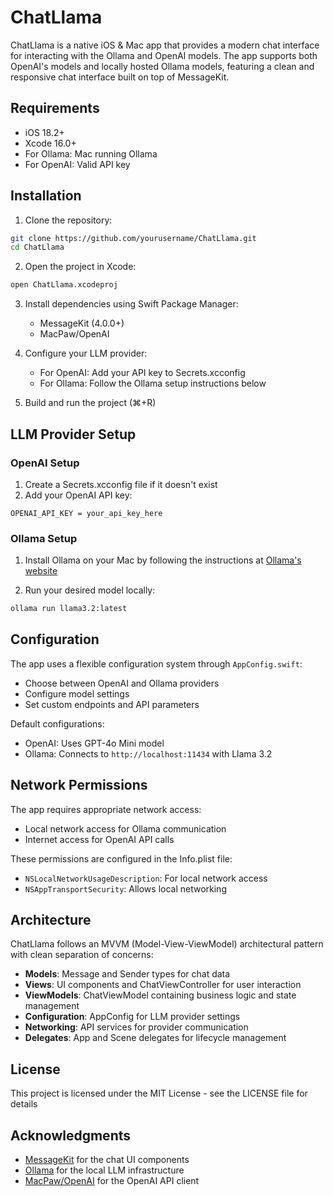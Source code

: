 # ChatLlama

ChatLlama is a native iOS & Mac app that provides a modern chat interface for interacting with the Ollama and OpenAI models. The app supports both OpenAI's models and locally hosted Ollama models, featuring a clean and responsive chat interface built on top of MessageKit.

## Requirements

- iOS 18.2+
- Xcode 16.0+
- For Ollama: Mac running Ollama 
- For OpenAI: Valid API key

## Installation

1. Clone the repository:
```bash
git clone https://github.com/yourusername/ChatLlama.git
cd ChatLlama
```

2. Open the project in Xcode:
```bash
open ChatLlama.xcodeproj
```

3. Install dependencies using Swift Package Manager:
   - MessageKit (4.0.0+)
   - MacPaw/OpenAI 

4. Configure your LLM provider:
   - For OpenAI: Add your API key to Secrets.xcconfig
   - For Ollama: Follow the Ollama setup instructions below

5. Build and run the project (⌘+R)

## LLM Provider Setup

### OpenAI Setup

1. Create a Secrets.xcconfig file if it doesn't exist
2. Add your OpenAI API key:
```
OPENAI_API_KEY = your_api_key_here
```

### Ollama Setup

1. Install Ollama on your Mac by following the instructions at [Ollama's website](https://ollama.ai)

2. Run your desired model locally:
```bash
ollama run llama3.2:latest
```

## Configuration

The app uses a flexible configuration system through `AppConfig.swift`:

- Choose between OpenAI and Ollama providers
- Configure model settings
- Set custom endpoints and API parameters

Default configurations:
- OpenAI: Uses GPT-4o Mini model
- Ollama: Connects to `http://localhost:11434` with Llama 3.2

## Network Permissions

The app requires appropriate network access:

- Local network access for Ollama communication
- Internet access for OpenAI API calls

These permissions are configured in the Info.plist file:
- `NSLocalNetworkUsageDescription`: For local network access
- `NSAppTransportSecurity`: Allows local networking

## Architecture

ChatLlama follows an MVVM (Model-View-ViewModel) architectural pattern with clean separation of concerns:

- **Models**: Message and Sender types for chat data
- **Views**: UI components and ChatViewController for user interaction
- **ViewModels**: ChatViewModel containing business logic and state management
- **Configuration**: AppConfig for LLM provider settings
- **Networking**: API services for provider communication
- **Delegates**: App and Scene delegates for lifecycle management

## License

This project is licensed under the MIT License - see the LICENSE file for details

## Acknowledgments

- [MessageKit](https://github.com/MessageKit/MessageKit) for the chat UI components
- [Ollama](https://ollama.ai) for the local LLM infrastructure 
- [MacPaw/OpenAI](https://github.com/MacPaw/OpenAI) for the OpenAI API client
